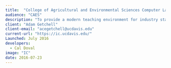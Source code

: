 ```yaml
---
title:  "College of Agricultural and Environmental Sciences Computer Labs"
audience: "CAES"
description: "To provide a modern teaching environment for industry standard software in agricultural and environmental sciences."
client: "Adam Getchell"
client-email: "acegetchell@ucdavis.edu"
current-url: "https://ic.ucdavis.edu/"
Launched: July 2016
developers:
  - Cal Doval
image: "IC"
date: 2016-07-23
---
```

